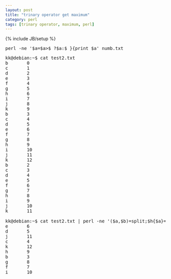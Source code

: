 ```yaml
---
layout: post
title: "trinary operator get maximum"
category: perl
tags: [trinary operator, maximum, perl]
---
```

{% include JB/setup %}

<pre lang="perl">
perl -ne '$a=$a>$_?$a:$_}{print $a' numb.txt
</pre>

<pre lang="bash">
kk@debian:~$ cat test2.txt 
b       0
c       1
d       2
e       3
f       4
g       5
h       6
i       7
j       8
k       9
b       3
c       4
d       5
e       6
f       7
g       8
h       9
i       10
j       11
k       12
b       2
c       3
d       4
e       5
f       6
g       7
h       8
i       9
j       10
k       11

kk@debian:~$ cat test2.txt | perl -ne '($a,$b)=split;$h{$a}=$h{$a}>$b?$h{$a}:$b }{print"$k\t$v\n"while($k,$v)=each%h'
e       6
d       5
j       11
c       4
k       12
h       9
b       3
g       8
f       7
i       10

</pre>

